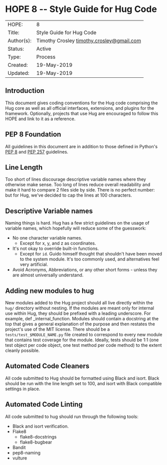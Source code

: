 # HOPE 8 -- Style Guide for Hug Code

|             |                                             |
| ------------| ------------------------------------------- |
| HOPE:       | 8                                           |
| Title:      | Style Guide for Hug Code                    |
| Author(s):  | Timothy Crosley <timothy.crosley@gmail.com> |
| Status:     | Active                                      |
| Type:       | Process                                     |
| Created:    | 19-May-2019                                 |
| Updated:    | 19-May-2019                                 |

## Introduction

This document gives coding conventions for the Hug code comprising the Hug core as well as all official interfaces, extensions, and plugins for the framework.
Optionally, projects that use Hug are encouraged to follow this HOPE and link to it as a reference.

## PEP 8 Foundation

All guidelines in this document are in addition to those defined in Python's [PEP 8](https://www.python.org/dev/peps/pep-0008/) and [PEP 257](https://www.python.org/dev/peps/pep-0008/) guidelines.

## Line Length

Too short of lines discourage descriptive variable names where they otherwise make sense.
Too long of lines reduce overall readability and make it hard to compare 2 files side by side.
There is no perfect number: but for Hug, we've decided to cap the lines at 100 characters.

## Descriptive Variable names

Naming things is hard. Hug has a few strict guidelines on the usage of variable names, which hopefully will reduce some of the guesswork:
- No one character variable names.
    - Except for x, y, and z as coordinates.
- It's not okay to override built-in functions.
    - Except for `id`. Guido himself thought that shouldn't have been moved to the system module. It's too commonly used, and alternatives feel very artificial.
- Avoid Acronyms, Abbreviations, or any other short forms - unless they are almost universally understand.

## Adding new modules to hug

New modules added to the Hug project should all live directly within the `hug/` directory without nesting. If the modules are meant only for internal use within Hug, they should be prefixed with a leading underscore. For example, def _internal_function. Modules should contain a docstring at the top that gives a general explanation of the purpose and then restates the project's use of the MIT license.
There should be a `tests/test_$MODULE_NAME.py` file created to correspond to every new module that contains test coverage for the module. Ideally, tests should be 1:1 (one test object per code object, one test method per code method) to the extent cleanly possible.

## Automated Code Cleaners

All code submitted to Hug should be formatted using Black and isort.
Black should be run with the line length set to 100, and isort with Black compatible settings in place.

## Automated Code Linting

All code submitted to hug should run through the following tools:

- Black and isort verification.
- Flake8
   - flake8-docstrings
   - flake8-bugbear
- Bandit
- pep8-naming
- vulture
